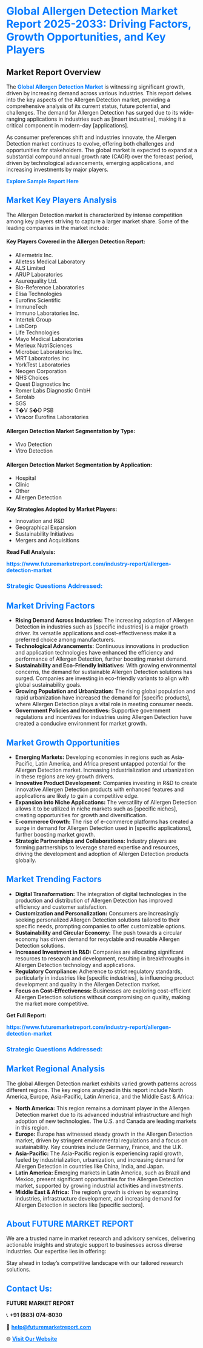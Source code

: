 <h1 style="color: #007BFF;">Global Allergen Detection Market Report 2025-2033: Driving Factors, Growth Opportunities, and Key Players</h1>

<section id="overview">
<h2>Market Report Overview</h2>
<p>The <a href="https://www.futuremarketreport.com/industry-report/allergen-detection-market" style="color: #007BFF; text-decoration: none;"><strong>Global Allergen Detection Market</strong></a> is witnessing significant growth, driven by increasing demand across various industries. This report delves into the key aspects of the Allergen Detection market, providing a comprehensive analysis of its current status, future potential, and challenges. The demand for Allergen Detection has surged due to its wide-ranging applications in industries such as [insert industries], making it a critical component in modern-day [applications].</p>
<p>As consumer preferences shift and industries innovate, the Allergen Detection market continues to evolve, offering both challenges and opportunities for stakeholders. The global market is expected to expand at a substantial compound annual growth rate (CAGR) over the forecast period, driven by technological advancements, emerging applications, and increasing investments by major players.</p>
</section>

<section id="overview">
<p><a href="https://www.futuremarketreport.com/request-sample/reportId=127559" style="color: #007BFF; text-decoration: none;"><strong>Explore Sample Report Here</strong></a></p>
</section>

<section id="key-players">
<h2 style="color: #007BFF;">Market Key Players Analysis</h2>
<p>The Allergen Detection market is characterized by intense competition among key players striving to capture a larger market share. Some of the leading companies in the market include:</p>
<h4>Key Players Covered in the Allergen Detection Report:</h4>
<ul><li>Allermetrix Inc.</li><li>Alletess Medical Laboratory</li><li>ALS Limited</li><li>ARUP Laboratories</li><li>Asurequality Ltd.</li><li>Bio-Reference Laboratories</li><li>Elisa Technologies</li><li>Eurofins Scientific</li><li>ImmuneTech</li><li>Immuno Laboratories Inc.</li><li>Intertek Group</li><li>LabCorp</li><li>Life Technologies</li><li>Mayo Medical Laboratories</li><li>Merieux NutriSciences</li><li>Microbac Laboratories Inc.</li><li>MRT Laboratories Inc</li><li>YorkTest Laboratories</li><li>Neogen Corporation</li><li>NHS Choices</li><li>Quest Diagnostics Inc</li><li>Romer Labs Diagnostic GmbH</li><li>Serolab</li><li>SGS</li><li>T�V S�D PSB</li><li>Viracor Eurofins Laboratories</li></ul>
<h4>Allergen Detection Market Segmentation by Type:</h4>
<ul><li>Vivo Detection</li><li>Vitro Detection</li></ul>

<h4>Allergen Detection Market Segmentation by Application:</h4>
<ul><li>Hospital</li><li>Clinic</li><li>Other</li><li>Allergen Detection</li></ul>
<p><strong>Key Strategies Adopted by Market Players:</strong></p>
<ul>
<li>Innovation and R&D</li>
<li>Geographical Expansion</li>
<li>Sustainability Initiatives</li>
<li>Mergers and Acquisitions</li>
</ul>
</section>

<section>
<p><strong>Read Full Analysis: </strong></p><a href="https://www.futuremarketreport.com/industry-report/allergen-detection-market" style="color: #007BFF; text-decoration: none;"><strong>https://www.futuremarketreport.com/industry-report/allergen-detection-market</strong></a>
<h3 style="color: #007BFF;">Strategic Questions Addressed:</h3>
</section>

<section id="driving-factors">
<h2 style="color: #007BFF;">Market Driving Factors</h2>
<ul>
<li><strong>Rising Demand Across Industries:</strong> The increasing adoption of Allergen Detection in industries such as [specific industries] is a major growth driver. Its versatile applications and cost-effectiveness make it a preferred choice among manufacturers.</li>
<li><strong>Technological Advancements:</strong> Continuous innovations in production and application technologies have enhanced the efficiency and performance of Allergen Detection, further boosting market demand.</li>
<li><strong>Sustainability and Eco-Friendly Initiatives:</strong> With growing environmental concerns, the demand for sustainable Allergen Detection solutions has surged. Companies are investing in eco-friendly variants to align with global sustainability goals.</li>
<li><strong>Growing Population and Urbanization:</strong> The rising global population and rapid urbanization have increased the demand for [specific products], where Allergen Detection plays a vital role in meeting consumer needs.</li>
<li><strong>Government Policies and Incentives:</strong> Supportive government regulations and incentives for industries using Allergen Detection have created a conducive environment for market growth.</li>
</ul>
</section>

<section id="growth-opportunities">
<h2 style="color: #007BFF;">Market Growth Opportunities</h2>
<ul>
<li><strong>Emerging Markets:</strong> Developing economies in regions such as Asia-Pacific, Latin America, and Africa present untapped potential for the Allergen Detection market. Increasing industrialization and urbanization in these regions are key growth drivers.</li>
<li><strong>Innovative Product Development:</strong> Companies investing in R&D to create innovative Allergen Detection products with enhanced features and applications are likely to gain a competitive edge.</li>
<li><strong>Expansion into Niche Applications:</strong> The versatility of Allergen Detection allows it to be utilized in niche markets such as [specific niches], creating opportunities for growth and diversification.</li>
<li><strong>E-commerce Growth:</strong> The rise of e-commerce platforms has created a surge in demand for Allergen Detection used in [specific applications], further boosting market growth.</li>
<li><strong>Strategic Partnerships and Collaborations:</strong> Industry players are forming partnerships to leverage shared expertise and resources, driving the development and adoption of Allergen Detection products globally.</li>
</ul>
</section>

<section id="trending-factors">
<h2 style="color: #007BFF;">Market Trending Factors</h2>
<ul>
<li><strong>Digital Transformation:</strong> The integration of digital technologies in the production and distribution of Allergen Detection has improved efficiency and customer satisfaction.</li>
<li><strong>Customization and Personalization:</strong> Consumers are increasingly seeking personalized Allergen Detection solutions tailored to their specific needs, prompting companies to offer customizable options.</li>
<li><strong>Sustainability and Circular Economy:</strong> The push towards a circular economy has driven demand for recyclable and reusable Allergen Detection solutions.</li>
<li><strong>Increased Investment in R&D:</strong> Companies are allocating significant resources to research and development, resulting in breakthroughs in Allergen Detection technology and applications.</li>
<li><strong>Regulatory Compliance:</strong> Adherence to strict regulatory standards, particularly in industries like [specific industries], is influencing product development and quality in the Allergen Detection market.</li>
<li><strong>Focus on Cost-Effectiveness:</strong> Businesses are exploring cost-efficient Allergen Detection solutions without compromising on quality, making the market more competitive.</li>
</ul>
</section>

<section>
<p><strong>Get Full Report: </strong></p><a href="https://www.futuremarketreport.com/industry-report/allergen-detection-market" style="color: #007BFF; text-decoration: none;"><strong>https://www.futuremarketreport.com/industry-report/allergen-detection-market</strong></a>
<h3 style="color: #007BFF;">Strategic Questions Addressed:</h3>
</section>


<section id="regional-analysis">
<h2 style="color: #007BFF;">Market Regional Analysis</h2>
<p>The global Allergen Detection market exhibits varied growth patterns across different regions. The key regions analyzed in this report include North America, Europe, Asia-Pacific, Latin America, and the Middle East & Africa:</p>
<ul>
<li><strong>North America:</strong> This region remains a dominant player in the Allergen Detection market due to its advanced industrial infrastructure and high adoption of new technologies. The U.S. and Canada are leading markets in this region.</li>
<li><strong>Europe:</strong> Europe has witnessed steady growth in the Allergen Detection market, driven by stringent environmental regulations and a focus on sustainability. Key countries include Germany, France, and the U.K.</li>
<li><strong>Asia-Pacific:</strong> The Asia-Pacific region is experiencing rapid growth, fueled by industrialization, urbanization, and increasing demand for Allergen Detection in countries like China, India, and Japan.</li>
<li><strong>Latin America:</strong> Emerging markets in Latin America, such as Brazil and Mexico, present significant opportunities for the Allergen Detection market, supported by growing industrial activities and investments.</li>
<li><strong>Middle East & Africa:</strong> The region’s growth is driven by expanding industries, infrastructure development, and increasing demand for Allergen Detection in sectors like [specific sectors].</li>
</ul>
</section>

<footer>
<h2 style="color: #007BFF;">About FUTURE MARKET REPORT</h2>
<p>We are a trusted name in market research and advisory services, delivering actionable insights and strategic support to businesses across diverse industries. Our expertise lies in offering:</p>

<p>Stay ahead in today’s competitive landscape with our tailored research solutions.</p>

<h2 style="color: #007BFF;">Contact Us:</h2>
<p><strong>FUTURE MARKET REPORT</strong></p>
<p>📞 <strong>+91 (883) 074-8030</strong></p>
<p>📧 <strong><a href="mailto:help@futuremarketreport.com" style="color: #007BFF;">help@futuremarketreport.com</a></strong></p>
<p>🌐 <strong><a href="https://www.futuremarketreport.com/" style="color: #007BFF;">Visit Our Website</a></strong></p>
</footer>